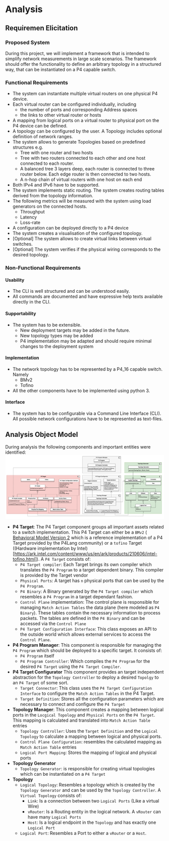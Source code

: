 # Analysis

## Requiremen Elicitation

### Proposed System 

During this project, we will implement a framework that is intended to simplify network measurements in large scale scenarios. The framework should offer the functionality to define an arbitrary topology in a structured way, that can be instantiated on a P4 capable switch.

### Functional Requirements
- The system can instantiate multiple virtual routers on one physical P4 device.
- Each virtual router can be configured individually, including 
   - the number of ports and corresponding Address spaces
   - the links to other virtual router or hosts
- A mapping from logical ports on a virtual router to physical port on the P4 device can be defined.
- A topology can be configured by the user. A Topology includes optional definition of network ranges.
- The system allows to generate Topologies based on predefined structures e.g.
   - Tree with one router and two hosts 
   - Tree with two routers connected to each other and one host connected to each router. 
   - A balanced tree 3 layers deep, each router is connected to three router below. Each edge router is then connected to two hosts.
   - A n-hop chain of virtual routers with one host on each end
- Both IPv4 and IPv6 have to be supported.
- The system implements static routing. The system creates routing tables derived from the topology information.
- The following metrics will be measured with the system using load generators on the connected hosts.
   - Throughput
   - Latency
   - Loss-rate
- A configuration can be deployed directly to a P4 device
- The system creates a visualisation of the configured topology.
- [Optional] The system allows to create virtual links between virtual switches.
- [Optional] The system verifies if the physical wiring corresponds to the desired topology.

### Non-Functional Requirements
#### Usability 
- The CLI is well structured and can be understood easily. 
- All commands are documented and have expressive help texts available directly in the CLI.

#### Supportability 
- The system has to be extensible. 
  - New deployment targets may be added in the future. 
  - New topology types may be added 
  - P4 implementation may be adapted and should require minimal changes to the deployment system

#### Implementation 
- The network topology has to be represented by a P4_16 capable switch. Namely 
   - BMv2 
   - Tofino
- All the other components have to be implemented using python 3.

#### Interface 
- The system has to be configurable via a Command Line Interface (CLI). All possible network configurations have to be represented as text-files.

## Analysis Object Model 
During analysis the following components and important entities were identified: 
![AOM](img/AOM.png)

- **P4 Target**: The P4 Target component groups all important assets related to a switch implementation. This P4 Target can either be a `BMv2` ( [Behavioral Model Version 2](https://github.com/p4lang/behavioral-model) which is a reference implementation of a P4 Target provided by the P4Lang community) or a `tofino` Target ((Hardware implementation by Intel)[https://ark.intel.com/content/www/us/en/ark/products/210606/intel-tofino.html]). A `P4 Target` consists of: 
   - `P4 Target compiler`: Each Target brings its own compiler which translates the `P4 Program` to a target dependent binary. This compiler is provided by the Target vendor 
   - `Physical Ports`: A target has `n` physical ports that can be used by the `P4 Program`. 
   - `P4 Binary`: A Binary generated by the `P4 Target compiler` which resembles a `P4 Program` in a target dependant fashion. 
   - `Control Plane` implementation: The control plane is responsible for managing `Match Action Tables` the data plane (here modeled as `P4 Binary`). These tables contain the necessary information to process packets. The tables are defined in the `P4 Binary` and can be accessed via the `Control Plane`
   - `P4 Target Configuration Interface`: This class exposes an API to the outside world which allows external services to access the `Control Plane`. 
- **P4 Program Manager**: This component is responsible for managing the `P4 Program` which should be deployed to a specific target. It consists of: 
   - `P4 Program` itself
   - `P4 Program Controller`: Which compiles the `P4 Program` for the desired `P4 Target` using the `P4 Target Compiler`. 
- **P4 Target Configurator** This component provides an target independent abstraction for the `Topology Controller` to deploy a desired `Topolgy` to an `P4 Target` of some sort. 
   - `Target Connector`: This class uses the `P4 Target Configuration Interface` to configure the `Match Action Tables` in the P4 Target. 
   - `Target Definition`: Stores all the configuration parameters which are necessary to connect and configure the `P4 Target`
- **Topology Manager**: This component creates a mapping between logical ports in the `Locgical Topology` and `Physical Ports` on the `P4 Target`. This mapping is calculated and translated into `Match Action Table` entries 
   - `Topology Controller`: Uses the `Target Definition` and the `Logical Topology` to calculate a mapping between logical and physical ports. 
   - `Control Plane Configuration`: resembles the calculated mapping as `Match Action Table` entries
   - `Logical Port Mapping`: Stores the mapping of logical and physical ports
- **Topology Generator**
   - `Topology Generator`: is responsible for creating virtual topologies which can be instantiated on a `P4 Target`
- **Topology**
   - `Logical Topology`: Resembles a topology which is created by the `Topology Generator` and can be used by the `Topology Controller`. A `Virtual Topology` consists of: 
      - `Link`: Is a connection between two `Logical Ports` (Like a virtual Wire)
      - `vRouter`: Is a Routing entity in the logical network. A `vRouter` can have many `Logical Ports`
      - `Host`: Is a logical endpoint in the `Topology` and has exactly one `Logical Port`
   - `Logical Port`: Resembles a Port to either a `vRouter` or a `Host`. 
